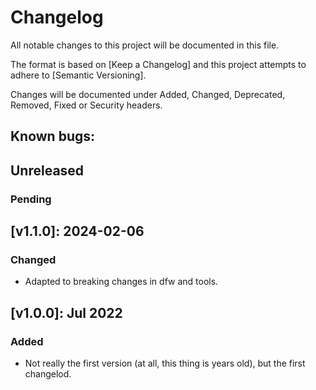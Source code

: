 # Changelog

All notable changes to this project will be documented in this file.

The format is based on [Keep a Changelog] and this project attempts to adhere to [Semantic Versioning].

Changes will be documented under Added, Changed, Deprecated, Removed, Fixed or Security headers.

## Known bugs:

## Unreleased

### Pending

## [v1.1.0]: 2024-02-06
### Changed
- Adapted to breaking changes in dfw and tools.

## [v1.0.0]: Jul 2022
### Added
- Not really the first version (at all, this thing is years old), but the first changelod.
